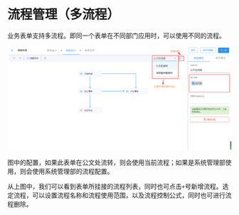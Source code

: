 # 流程管理（多流程）

业务表单支持多流程。即同一个表单在不同部门应用时，可以使用不同的流程。

![多流程配置](./images/mutil-flow-config.png)

图中的配置，如果此表单在公文处流转，则会使用当前流程；如果是系统管理部使用，则会使用系统管理部的流程配置。

从上图中，我们可以看到表单所挂接的流程列表，同时也可点击`+`号新增流程。选定流程，可以设置流程名称和流程使用范围，以及流程控制公式，同时也可进行流程删除。
